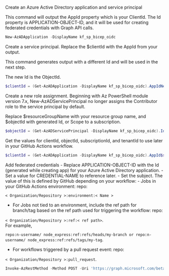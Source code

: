 Create an Azure Active Directory application and service principal  
  

This command will output the AppId property which is your ClientId. The Id property is APPLICATION-OBJECT-ID, and it will be used for creating federated credentials with Graph API calls.  

```PowerShell
New-AzADApplication -DisplayName kf_sp_bicep_oidc
```

Create a service principal. Replace the $clientId with the AppId from your output.

This command generates output with a different Id and will be used in the next step.

The new Id is the ObjectId.

```PowerShell
$clientId = (Get-AzADApplication -DisplayName kf_sp_bicep_oidc).AppIdNew-AzADServicePrincipal -ApplicationId $clientId
```

Create a new role assignment. Beginning with Az PowerShell module version 7.x, New-AzADServicePrincipal no longer assigns the Contributor role to the service principal by default.

Replace $resourceGroupName with your resource group name, and $objectId with generated Id, or Scope to a subscription.

```PowerShell
$objectId = (Get-AzADServicePrincipal -DisplayName kf_sp_bicep_oidc).IdNew-AzRoleAssignment -ObjectId $objectId -RoleDefinitionName Contributor -Scope "/subscriptions/000-000-000-000-000"
```

Get the values for clientId, objectId, subscriptionId, and tenantId to use later in your GitHub Actions workflow.

```PowerShell
$clientId = (Get-AzADApplication -DisplayName kf_sp_bicep_oidc).AppId$subscriptionId = (Get-AzContext).Subscription.Id$tenantId = (Get-AzContext).Subscription.TenantId$objectId = (Get-AzADApplication -DisplayName kf_sp_bicep_oidc).Id
```

Add federated credentials - Replace APPLICATION-OBJECT-ID with the Id (generated while creating app) for your Azure Active Directory application. - Set a value for CREDENTIAL-NAME to reference later. - Set the subject. The value of this is defined by GitHub depending on your workflow: - Jobs in your GitHub Actions environment: repo:  
  
`< Organization/Repository >:environment:< Name >`  
- For Jobs not tied to an environment, include the ref path for  
branch/tag based on the ref path used for triggering the workflow: repo:  
  
`< Organization/Repository >:ref:< ref path>`.  
For example,  
  
`repo:n-username/ node_express:ref:refs/heads/my-branch or repo:n-username/ node_express:ref:refs/tags/my-tag`.  
- For workflows triggered by a pull request event: repo:  
  
`< Organization/Repository >:pull_request`.

```PowerShell
Invoke-AzRestMethod -Method POST -Uri 'https://graph.microsoft.com/beta/applications/000-000-000-000-000/federatedIdentityCredentials' -Payload  '{"name":"github_pipeline","issuer":"https://token.actions.githubusercontent.com","subject":"repo:kfuras/bicep:ref:refs/heads/main","description":"PipelineTesting","audiences":["api://AzureADTokenExchange"]}'
```